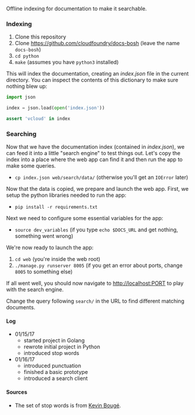 Offline indexing for documentation to make it searchable.


### Indexing

1. Clone this repository
2. Clone https://github.com/cloudfoundry/docs-bosh (leave the name `docs-bosh`)
3. `cd python`
4. `make` (assumes you have `python3` installed)

This will index the documentation, creating an *index.json* file in the current directory. You can inspect the contents of this dictionary to make sure nothing blew up:


```python
import json

index = json.load(open('index.json'))

assert 'vcloud' in index
```

### Searching

Now that we have the documentation index (contained in *index.json*), we can feed it into a little "search engine" to test things out. Let's copy the index into a place where the web app can find it and then run the app to make some queries.

* `cp index.json web/search/data/` (otherwise you'll get an `IOError` later)

Now that the data is copied, we prepare and launch the web app. First, we setup the python libraries needed to run the app:

* `pip install -r requirements.txt`

Next we need to configure some essential variables for the app:

* `source dev_variables` (if you type `echo $DOCS_URL` and get nothing, something went wrong)

We're now ready to launch the app:

1. `cd web` (you're inside the web root)
2. `./manage.py runserver 8005` (if you get an error about ports, change `8005` to something else)

If all went well, you should now navigate to [http://localhost:PORT](http://localhost:PORT) to play with the search engine.

Change the query following `search/` in the URL to find different matching documents.


#### Log
* 01/15/17
  - started project in Golang
  - rewrote initial project in Python
  - introduced stop words
* 01/16/17
  - introduced punctuation
  - finished a basic prototype
  - introduced a search client


#### Sources
* The set of stop words is from [Kevin Bougé](https://sites.google.com/site/kevinbouge/stopwords-lists).
